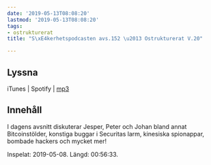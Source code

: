 ```yaml
---
date: '2019-05-13T08:08:20'
lastmod: '2019-05-13T08:08:20'
tags:
- ostrukturerat
title: "S\xE4kerhetspodcasten avs.152 \u2013 Ostrukturerat V.20"

---
```

## Lyssna

iTunes \| Spotify \| [mp3](http://traffic.libsyn.com/sakerhetspodcasten/2019-05-08_Sakerhetspodcasten.mp3)

## Innehåll

I dagens avsnitt diskuterar Jesper, Peter och Johan bland annat Bitcoinstölder, konstiga
buggar i Securitas larm, kinesiska spionappar, bombade hackers och mycket mer!

Inspelat: 2019-05-08. Längd: 00:56:33.

